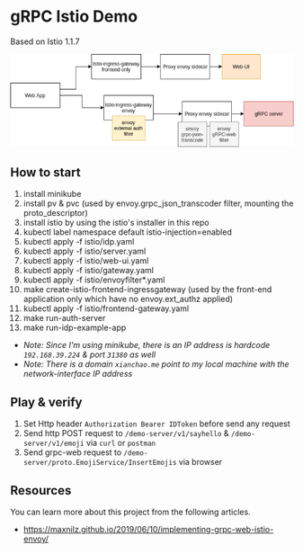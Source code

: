 # gRPC Istio Demo

Based on Istio 1.1.7

![Deployment Diagram](deployment.png?raw=true "Deployment Diagram")

## How to start

1. install minikube
2. install pv & pvc (used by envoy.grpc_json_transcoder filter, mounting the proto_descriptor)
3. install istio by using the istio's installer in this repo
4. kubectl label namespace default istio-injection=enabled
5. kubectl apply -f istio/idp.yaml
6. kubectl apply -f istio/server.yaml
7. kubectl apply -f istio/web-ui.yaml
8. kubectl apply -f istio/gateway.yaml
9. kubectl apply -f istio/envoyfilter*.yaml
10. make create-istio-frontend-ingressgateway (used by the front-end application only which have no envoy.ext_authz applied)
11. kubectl apply -f istio/frontend-gateway.yaml
12. make run-auth-server
13. make run-idp-example-app

- *Note: Since I'm using minikube, there is an IP address is hardcode `192.168.39.224` & port `31380` as well*
- *Note: There is a domain `xianchao.me` point to my local machine with the network-interface IP address*

## Play & verify
1. Set Http header `Authorization Bearer IDToken` before send any request
2. Send http POST request to `/demo-server/v1/sayhello` & `/demo-server/v1/emoji` via `curl` or `postman`
3. Send grpc-web request to `/demo-server/proto.EmojiService/InsertEmojis` via browser

## Resources

You can learn more about this project from the following articles.

* https://maxnilz.github.io/2019/06/10/implementing-grpc-web-istio-envoy/

